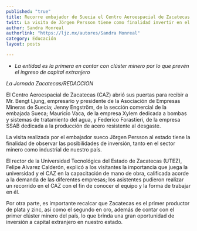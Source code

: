 ```yaml
---
published: "true"
title: Recorre embajador de Suecia el Centro Aeroespacial de Zacatecas
twitt: La visita de Jörgen Persson tiene como finalidad invertir en el    sector minero e industrial del estado
author: Sandra Monreal
authorlink: "https://ljz.mx/autores/Sandra Monreal"
category: Educación
layout: posts

---
```



- *La entidad es la primera en contar con clúster minero por lo que
   prevén el ingreso de capital extranjero*

*La Jornada Zacatecas/REDACCION*

El Centro Aeroespacial de Zacatecas (CAZ)  abrió sus puertas para recibir a
Mr. Bengt Ljung, empresario y presidente  de la Asociación de Empresas
Mineras de Suecia; Jenny Engström, de la sección comercial de la embajada
Sueca; Mauricio Vaca, de la empresa Xylem dedicada a bombas y sistemas de
tratamiento del agua,  y Federico Forastieri, de la empresa SSAB dedicada a
la producción de acero resistente al desgaste.

La visita realizada por el embajador sueco Jörgen Persson al estado tiene
la finalidad de observar las posibilidades de inversión, tanto en el sector
minero como industrial de nuestro país.

El rector de la Universidad Tecnológica del Estado de Zacatecas (UTEZ),
Felipe Alvarez Calderón, explicó a los visitantes la importancia que juega
la universidad y el CAZ en la capacitación de mano de obra, calificada
acorde a la demanda de las diferentes empresas; los asistentes pudieron
realizar un recorrido en el CAZ con el fin de conocer el equipo y la forma
de trabajar en él.

Por otra parte, es importante recalcar que  Zacatecas es el primer
productor de plata y zinc, así como el segundo en oro, además de contar con
el primer clúster minero del país, lo que brinda una gran oportunidad de
inversión a capital extranjero en nuestro estado.
